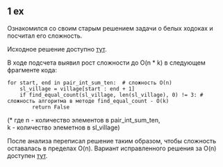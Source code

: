 ## 1 ex
Ознакомился со своим старым решением задачи о белых ходоках и посчитал его сложность. 

Исходное решение доступно [тут](https://github.com/Egorrr1613/lambdaBrain/blob/main/28_task/26.py).

В ходе подсчета выявил рост сложности до O(n * k) в следующем фрагменте кода:

    for start, end in pair_int_sum_ten:  # сложность O(n)
        sl_village = village[start : end + 1]
        if find_equal_count(sl_village, len(sl_village), 0) != 3: # сложность алгоритма в методе find_equal_count - O(k)
            return False

(* где n - количество элементов в pair_int_sum_ten,<br>
k - количество элеметнов в sl_village)

После анализа переписал решение таким образом, чтобы сложность оставалась в пределах O(n). 
Вариант исправленного решения за O(n) доступен [тут](https://github.com/Egorrr1613/lambdaBrain/blob/main/8_task/1.py).
